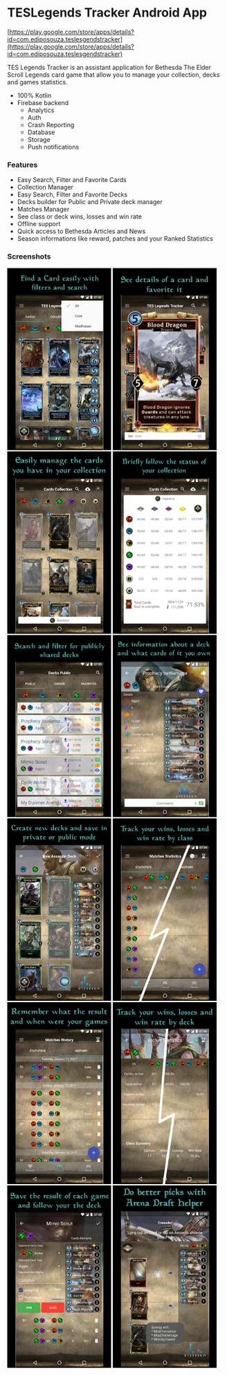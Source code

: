 # TESLegends Tracker Android App

[https://play.google.com/store/apps/details?id=com.ediposouza.teslesgendstracker](https://play.google.com/store/apps/details?id=com.ediposouza.teslesgendstracker)

TES Legends Tracker is an assistant application for Bethesda The Elder Scroll Legends card game that allow you to manage your collection, decks and games statistics.

- 100% Kotlin
- Firebase backend
  - Analytics
  - Auth
  - Crash Reporting
  - Database
  - Storage
  - Push notifications

### Features

- Easy Search, Filter and Favorite Cards
- Collection Manager
- Easy Search, Filter and Favorite Decks
- Decks builder for Public and Private deck manager
- Matches Manager
- See class or deck wins, losses and win rate
- Offline support
- Quick access to Bethesda Articles and News
- Season informations like reward, patches and your Ranked Statistics


### Screenshots

<img src="arts/1 Filters en.png" width="240">
<img src="arts/2 Card en.png" width="240">
<img src="arts/3 Collection en.png" width="240">
<img src="arts/4 Collection Statistics en.png" width="240">
<img src="arts/5 Decks public en.png" width="240">
<img src="arts/6 Deck en.png" width="240">
<img src="arts/7 New Deck en.png" width="240">
<img src="arts/8 Join Match Statistics en.png" width="240">
<img src="arts/9 Match history en.png" width="240">
<img src="arts/10 Join Match class en.png" width="240">
<img src="arts/11 New match en.png" width="240">
<img src="arts/12 Arena en.png" width="240">